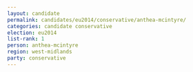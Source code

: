 ```yaml
---
layout: candidate
permalink: candidates/eu2014/conservative/anthea-mcintyre/
categories: candidate conservative
election: eu2014
list-rank: 1
person: anthea-mcintyre
region: west-midlands
party: conservative
---
```

